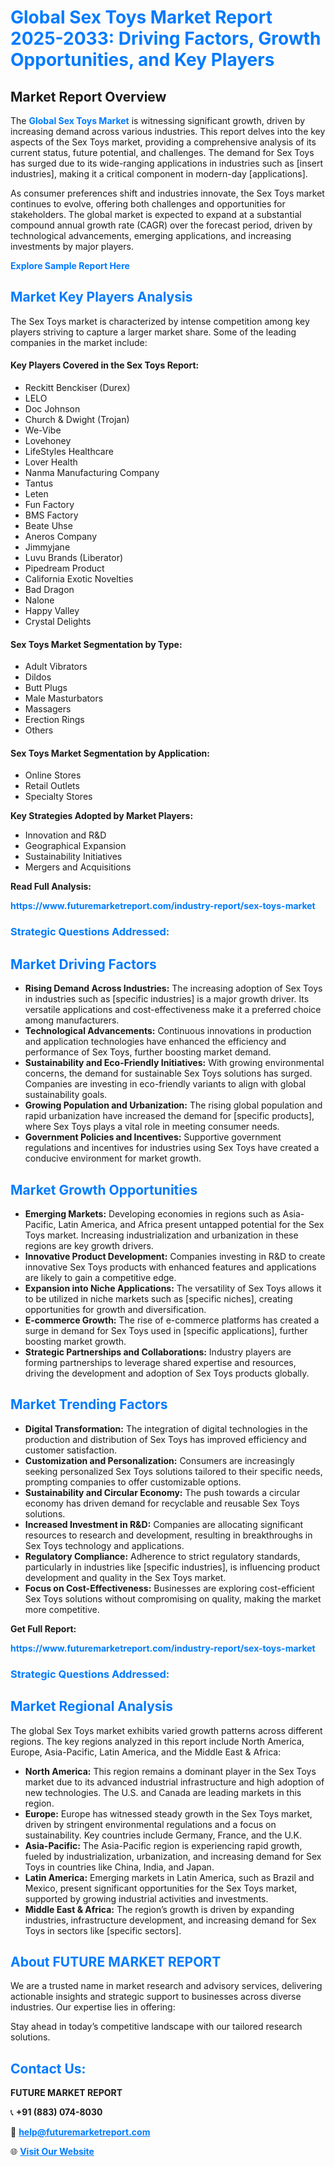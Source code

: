<h1 style="color: #007BFF;">Global Sex Toys Market Report 2025-2033: Driving Factors, Growth Opportunities, and Key Players</h1>

<section id="overview">
<h2>Market Report Overview</h2>
<p>The <a href="https://www.futuremarketreport.com/industry-report/sex-toys-market" style="color: #007BFF; text-decoration: none;"><strong>Global Sex Toys Market</strong></a> is witnessing significant growth, driven by increasing demand across various industries. This report delves into the key aspects of the Sex Toys market, providing a comprehensive analysis of its current status, future potential, and challenges. The demand for Sex Toys has surged due to its wide-ranging applications in industries such as [insert industries], making it a critical component in modern-day [applications].</p>
<p>As consumer preferences shift and industries innovate, the Sex Toys market continues to evolve, offering both challenges and opportunities for stakeholders. The global market is expected to expand at a substantial compound annual growth rate (CAGR) over the forecast period, driven by technological advancements, emerging applications, and increasing investments by major players.</p>
</section>

<section id="overview">
<p><a href="https://www.futuremarketreport.com/request-sample/reportId=28692" style="color: #007BFF; text-decoration: none;"><strong>Explore Sample Report Here</strong></a></p>
</section>

<section id="key-players">
<h2 style="color: #007BFF;">Market Key Players Analysis</h2>
<p>The Sex Toys market is characterized by intense competition among key players striving to capture a larger market share. Some of the leading companies in the market include:</p>
<h4>Key Players Covered in the Sex Toys Report:</h4>
<ul><li>Reckitt Benckiser (Durex)</li><li>LELO</li><li>Doc Johnson</li><li>Church &amp; Dwight (Trojan)</li><li>We-Vibe</li><li>Lovehoney</li><li>LifeStyles Healthcare</li><li>Lover Health</li><li>Nanma Manufacturing Company</li><li>Tantus</li><li>Leten</li><li>Fun Factory</li><li>BMS Factory</li><li>Beate Uhse</li><li>Aneros Company</li><li>Jimmyjane</li><li>Luvu Brands (Liberator)</li><li>Pipedream Product</li><li>California Exotic Novelties</li><li>Bad Dragon</li><li>Nalone</li><li>Happy Valley</li><li>Crystal Delights</li></ul>
<h4>Sex Toys Market Segmentation by Type:</h4>
<ul><li>Adult Vibrators</li><li>Dildos</li><li>Butt Plugs</li><li>Male Masturbators</li><li>Massagers</li><li>Erection Rings</li><li>Others</li></ul>

<h4>Sex Toys Market Segmentation by Application:</h4>
<ul><li>Online Stores</li><li>Retail Outlets</li><li>Specialty Stores</li></ul>
<p><strong>Key Strategies Adopted by Market Players:</strong></p>
<ul>
<li>Innovation and R&D</li>
<li>Geographical Expansion</li>
<li>Sustainability Initiatives</li>
<li>Mergers and Acquisitions</li>
</ul>
</section>

<section>
<p><strong>Read Full Analysis: </strong></p><a href="https://www.futuremarketreport.com/industry-report/sex-toys-market" style="color: #007BFF; text-decoration: none;"><strong>https://www.futuremarketreport.com/industry-report/sex-toys-market</strong></a>
<h3 style="color: #007BFF;">Strategic Questions Addressed:</h3>
</section>

<section id="driving-factors">
<h2 style="color: #007BFF;">Market Driving Factors</h2>
<ul>
<li><strong>Rising Demand Across Industries:</strong> The increasing adoption of Sex Toys in industries such as [specific industries] is a major growth driver. Its versatile applications and cost-effectiveness make it a preferred choice among manufacturers.</li>
<li><strong>Technological Advancements:</strong> Continuous innovations in production and application technologies have enhanced the efficiency and performance of Sex Toys, further boosting market demand.</li>
<li><strong>Sustainability and Eco-Friendly Initiatives:</strong> With growing environmental concerns, the demand for sustainable Sex Toys solutions has surged. Companies are investing in eco-friendly variants to align with global sustainability goals.</li>
<li><strong>Growing Population and Urbanization:</strong> The rising global population and rapid urbanization have increased the demand for [specific products], where Sex Toys plays a vital role in meeting consumer needs.</li>
<li><strong>Government Policies and Incentives:</strong> Supportive government regulations and incentives for industries using Sex Toys have created a conducive environment for market growth.</li>
</ul>
</section>

<section id="growth-opportunities">
<h2 style="color: #007BFF;">Market Growth Opportunities</h2>
<ul>
<li><strong>Emerging Markets:</strong> Developing economies in regions such as Asia-Pacific, Latin America, and Africa present untapped potential for the Sex Toys market. Increasing industrialization and urbanization in these regions are key growth drivers.</li>
<li><strong>Innovative Product Development:</strong> Companies investing in R&D to create innovative Sex Toys products with enhanced features and applications are likely to gain a competitive edge.</li>
<li><strong>Expansion into Niche Applications:</strong> The versatility of Sex Toys allows it to be utilized in niche markets such as [specific niches], creating opportunities for growth and diversification.</li>
<li><strong>E-commerce Growth:</strong> The rise of e-commerce platforms has created a surge in demand for Sex Toys used in [specific applications], further boosting market growth.</li>
<li><strong>Strategic Partnerships and Collaborations:</strong> Industry players are forming partnerships to leverage shared expertise and resources, driving the development and adoption of Sex Toys products globally.</li>
</ul>
</section>

<section id="trending-factors">
<h2 style="color: #007BFF;">Market Trending Factors</h2>
<ul>
<li><strong>Digital Transformation:</strong> The integration of digital technologies in the production and distribution of Sex Toys has improved efficiency and customer satisfaction.</li>
<li><strong>Customization and Personalization:</strong> Consumers are increasingly seeking personalized Sex Toys solutions tailored to their specific needs, prompting companies to offer customizable options.</li>
<li><strong>Sustainability and Circular Economy:</strong> The push towards a circular economy has driven demand for recyclable and reusable Sex Toys solutions.</li>
<li><strong>Increased Investment in R&D:</strong> Companies are allocating significant resources to research and development, resulting in breakthroughs in Sex Toys technology and applications.</li>
<li><strong>Regulatory Compliance:</strong> Adherence to strict regulatory standards, particularly in industries like [specific industries], is influencing product development and quality in the Sex Toys market.</li>
<li><strong>Focus on Cost-Effectiveness:</strong> Businesses are exploring cost-efficient Sex Toys solutions without compromising on quality, making the market more competitive.</li>
</ul>
</section>

<section>
<p><strong>Get Full Report: </strong></p><a href="https://www.futuremarketreport.com/industry-report/sex-toys-market" style="color: #007BFF; text-decoration: none;"><strong>https://www.futuremarketreport.com/industry-report/sex-toys-market</strong></a>
<h3 style="color: #007BFF;">Strategic Questions Addressed:</h3>
</section>


<section id="regional-analysis">
<h2 style="color: #007BFF;">Market Regional Analysis</h2>
<p>The global Sex Toys market exhibits varied growth patterns across different regions. The key regions analyzed in this report include North America, Europe, Asia-Pacific, Latin America, and the Middle East & Africa:</p>
<ul>
<li><strong>North America:</strong> This region remains a dominant player in the Sex Toys market due to its advanced industrial infrastructure and high adoption of new technologies. The U.S. and Canada are leading markets in this region.</li>
<li><strong>Europe:</strong> Europe has witnessed steady growth in the Sex Toys market, driven by stringent environmental regulations and a focus on sustainability. Key countries include Germany, France, and the U.K.</li>
<li><strong>Asia-Pacific:</strong> The Asia-Pacific region is experiencing rapid growth, fueled by industrialization, urbanization, and increasing demand for Sex Toys in countries like China, India, and Japan.</li>
<li><strong>Latin America:</strong> Emerging markets in Latin America, such as Brazil and Mexico, present significant opportunities for the Sex Toys market, supported by growing industrial activities and investments.</li>
<li><strong>Middle East & Africa:</strong> The region’s growth is driven by expanding industries, infrastructure development, and increasing demand for Sex Toys in sectors like [specific sectors].</li>
</ul>
</section>

<footer>
<h2 style="color: #007BFF;">About FUTURE MARKET REPORT</h2>
<p>We are a trusted name in market research and advisory services, delivering actionable insights and strategic support to businesses across diverse industries. Our expertise lies in offering:</p>

<p>Stay ahead in today’s competitive landscape with our tailored research solutions.</p>

<h2 style="color: #007BFF;">Contact Us:</h2>
<p><strong>FUTURE MARKET REPORT</strong></p>
<p>📞 <strong>+91 (883) 074-8030</strong></p>
<p>📧 <strong><a href="mailto:help@futuremarketreport.com" style="color: #007BFF;">help@futuremarketreport.com</a></strong></p>
<p>🌐 <strong><a href="https://www.futuremarketreport.com/" style="color: #007BFF;">Visit Our Website</a></strong></p>
</footer>